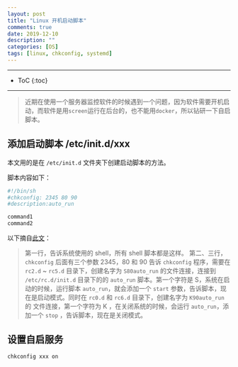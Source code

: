 ```yaml
---
layout: post
title: "Linux 开机启动脚本"
comments: true
date: 2019-12-10
description: ""
categories: [OS]
tags: [linux, chkconfig, systemd]
---
```


---
* ToC
{:toc}
---

> 近期在使用一个服务器监控软件的时候遇到一个问题，因为软件需要开机启动，而软件是用`screen`运行在后台的，也不能用`docker`，所以钻研一下自启脚本。

## 添加启动脚本 /etc/init.d/xxx
本文用的是在 `/etc/init.d` 文件夹下创建启动脚本的方法。

脚本内容如下：

```sh
#!/bin/sh
#chkconfig: 2345 80 90
#description:auto_run

command1
command2
```

以下摘自[此文](https://blog.51cto.com/17610376/322834)：
> 第一行，告诉系统使用的 shell，所有 shell 脚本都是这样。
> 第二、三行，`chkconfig` 后面有三个参数 2345，80 和 90 告诉 `chkconfig` 程序，需要在 `rc2.d` ~ `rc5.d` 目录下，创建名字为 `S80auto_run` 的文件连接，连接到 `/etc/rc.d/init.d` 目录下的的 `auto_run` 脚本。第一个字符是 S，系统在启动的时候，运行脚本 `auto_run`，就会添加一个 `start` 参数，告诉脚本，现在是启动模式。同时在 `rc0.d` 和 `rc6.d` 目录下，创建名字为 `K90auto_run` 的 文件连接，第一个字符为 K ，在关闭系统的时候，会运行 `auto_run`，添加一个 `stop` ，告诉脚本，现在是关闭模式。

## 设置自启服务

```sh
chkconfig xxx on
```

